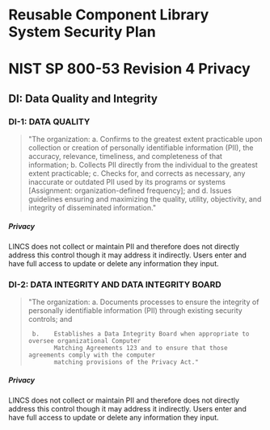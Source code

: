 # Reusable Component Library System Security Plan

# NIST SP 800-53 Revision 4 Privacy

## DI: Data Quality and Integrity

### DI-1: DATA QUALITY

> "The organization:
>      a.    Confirms to the greatest extent practicable upon collection or creation
> of personally
>            identifiable information (PII), the accuracy, relevance, timeliness,
> and completeness of that
>            information;
>      b.    Collects PII directly from the individual to the greatest extent practicable;
>      c.    Checks for, and corrects as necessary, any inaccurate or outdated PII
> used by its programs or
>            systems [Assignment: organization-defined frequency]; and
>      d.    Issues guidelines ensuring and maximizing the quality, utility, objectivity,
> and integrity of
>            disseminated information."

##### Privacy

LINCS does not collect or maintain PII and therefore does not directly address this
control though it may address it indirectly. Users enter and have full access to
update or delete any information they input.


### DI-2: DATA INTEGRITY AND DATA INTEGRITY BOARD

> "The organization:
>      a.    Documents processes to ensure the integrity of personally identifiable information (PII)
>            through existing security controls; and
> 
> 
>      b.    Establishes a Data Integrity Board when appropriate to oversee organizational Computer
>            Matching Agreements 123 and to ensure that those agreements comply with the computer
>            matching provisions of the Privacy Act."

##### Privacy

LINCS does not collect or maintain PII and therefore does not directly address this
control though it may address it indirectly. Users enter and have full access to
update or delete any information they input.



